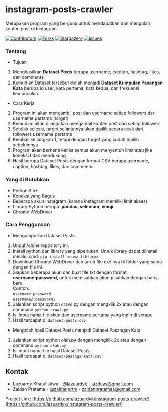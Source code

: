 # instagram-posts-crawler
Merupakan program yang berguna untuk mendapatkan dan mengolah konten post di Instagram.

[![Contributors][contributors-shield]][contributors-url]
[![Forks][forks-shield]][forks-url]
[![Stargazers][stars-shield]][stars-url]
[![Issues][issues-shield]][issues-url]

### Tentang
- Tujuan
1. Menghasilkan **Dataset Posts** berupa username, caption, hashtag, likes, dan comments.
2. Kemudian Dataset tersebut diolah menjadi **Dataset Kumpulan Pasangan Kata** berupa id user, kata pertama, kata kedua, dan frekuensi kemunculan.

- Cara Kerja<br>
1. Program ini akan mengambil post dan username setiap followers dari username pertama (target)
2. Kemudian akan dilanjutkan mengambil konten post dari setiap followers
3. Setelah selesai, target selanjutnya akan dipilih secara acak dari followers username pertama
4. Kembali ke langkah 1, tetapi dengan target yang sudah dipilih sebelumnya
5. Program akan berhenti ketika semua akun menyentuh limit atau jika koneksi tidak mendukung
6. Hasil berupa Dataset Posts dengan format CSV berupa username, caption, hashtag, likes, dan comments.



### Yang di Butuhkan
- Python 3.5+
- Koneksi yang Bagus
- Beberapa akun Instagram (karena Instagram memiliki limit akses)
- Library Python berupa: **pandas, selenium, emoji**
- Chrome WebDriver

### Cara Penggunaan
- Mengumpulkan Dataset Posts
1. Unduh/clone repository ini.
2. Install python dan library yang diperlukan. Untuk library dapat diinstall melalui cmd: ```pip install <nama library>```
3. Download Chrome WebDriver dan taruh file exe nya di folder yang sama dengan file ini.
4. Siapkan beberapa akun dan buat file txt dengan format **username:password**, untuk memisahkan akun pisahkan dengan baris baru.<br>
Contoh:<br>```username:password```<br>```username2:password2```
5. Jalankan script python crawl.py dengan mengklik 2x atau dengan command ```python crawl.py```
6. Isi input nama file akun dan username pertama yang ingin di scrape
7. Hasil terdapat di ```dataset-posts.csv```

- Mengolah hasil Dataset Posts menjadi Dataset Pasangan Kata
1. Jalankan script python olah.py dengan mengklik 2x atau dengan command ```python olah.py```
2. Isi input nama file hasil Dataset Posts
3. Hasil terdapat di ```dataset-pasangankata.csv```

## Kontak

- Lazuardy Khatulistiwa - [@lazuardyk](https://github.com/lazuardyk) - lazdevs@gmail.com
- Zaidan Pratama - [@zaidanprtm](https://github.com/zaidanprtm) - zaidanpratamaa@gmail.com

Project Link: [https://github.com/lazuardyk/instagram-posts-crawler/](https://github.com/lazuardyk/instagram-posts-crawler/)

<!-- MARKDOWN LINKS & IMAGES -->
<!-- https://www.markdownguide.org/basic-syntax/#reference-style-links -->
[contributors-shield]: https://img.shields.io/github/contributors/lazuardyk/instagram-posts-crawler.svg?style=flat-square
[contributors-url]: https://github.com/lazuardyk/instagram-posts-crawler/graphs/contributors
[forks-shield]: https://img.shields.io/github/forks/instagram-posts-crawler/sipema.svg?style=flat-square
[forks-url]: https://github.com/lazuardyk/instagram-posts-crawler/network/members
[stars-shield]: https://img.shields.io/github/stars/lazuardyk/instagram-posts-crawler.svg?style=flat-square
[stars-url]: https://github.com/lazuardyk/instagram-posts-crawler/stargazers
[issues-shield]: https://img.shields.io/github/issues/lazuardyk/instagram-posts-crawler.svg?style=flat-square
[issues-url]: https://github.com/lazuardyk/instagram-posts-crawler/issues
